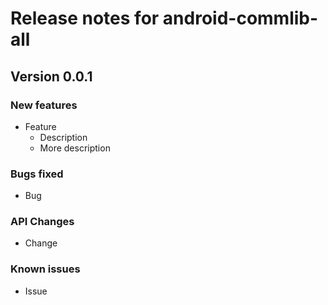 Release notes for android-commlib-all
=======================================

Version 0.0.1
-------------
### New features
* Feature
  * Description
  * More description

### Bugs fixed
* Bug

### API Changes
* Change

### Known issues
* Issue
